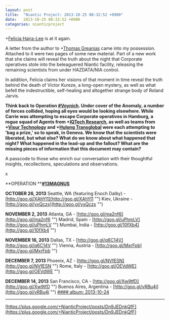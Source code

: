 ```yaml
---
layout: post
title:  "Niantic Project: 2013-10-25 08:32:52 +0900"
date:   2013-10-25 08:32:52 +0900
categories: nianticproject
---
```

+[Felicia Hajra-Lee](https://plus.google.com/118344555717370644832 "") is at it again.

A letter from the author to +[Thomas Greanias](https://plus.google.com/102489350322422853902 "") came into my possession. Attached to it were two pages of some new material. Part of a new work that she claims will reveal the truth about the night that Corporate operatives stole into the beleaguered Niantic facility, releasing the remaining scientists from under HAZDATA/NIA control.

In addition, Felicia claims her visions of that moment in time reveal the truth behind the death of Victor Kureze, a long-open mystery, as well as what befell the indestructible, self-healing and altogether strange body of Roland Jarvis.

**Think back to Operation ****[#Voynich](https://plus.google.com/s/%23Voynich "")****. Under cover of the Anomaly, a number of forces collided, hoping all eyes would be looking elsewhere. While Carrie was attempting to escape Corporate operatives in Hamburg, a rogue squad of Agents from ****+[IQTech Research](https://plus.google.com/108020987035258478791 "")****, as well as teams from ****+[Visur Technology](https://plus.google.com/115880454950193571355 "")**** and ****+[Hulong Transglobal](https://plus.google.com/107849663787965375687 "")**** were each attempting to 'bag a prize,' so to speak, in Geneva. We know that the scientists were liberated, but what else? What do we know about what happened that night? What happened in the lead-up and the fallout? What are the missing pieces of information that this document may contain?**

A passcode to those who enrich our conversation with their thoughtful insights, recollections, speculations and observations.

x

**OPERATION ****[#13MAGNUS](https://plus.google.com/s/%2313MAGNUS "")**

**OCTOBER 26, 2013**
Seattle, WA (featuring Enoch Dalby) - [http://goo.gl/XAhYl1](http://goo.gl/XAhYl1 "")
Kiev, Ukraine - [http://goo.gl/yxQczs](http://goo.gl/yxQczs "")

**NOVEMBER 2, 2013**
Atlanta, GA - [http://goo.gl/ma2nf6](http://goo.gl/ma2nf6 "")
Madrid, Spain - [http://goo.gl/uPhmLV](http://goo.gl/uPhmLV "")
Mumbai, India - [http://goo.gl/10fXb4](http://goo.gl/10fXb4 "")

**NOVEMBER 16, 2013**
Dallas, TX - [http://goo.gl/q6C14V](http://goo.gl/q6C14V "")
Vienna, Austria - [http://goo.gl/MxrFpb](http://goo.gl/MxrFpb "")

**DECEMBER 7, 2013**
Phoenix, AZ - [http://goo.gl/NVfESN](http://goo.gl/NVfESN "")
Rome, Italy - [http://goo.gl/OEVdWE](http://goo.gl/OEVdWE "")

**DECEMBER 14, 2013**
San Francisco, CA - [http://goo.gl/Xw9tfD](http://goo.gl/Xw9tfD "")
Buenos Aires, Argentina - [http://goo.gl/vRBu4j](http://goo.gl/vRBu4j "")
[#### album: 2013-10-24](https://plus.sandbox.google.com/photos/105211554081025512763/albums/5938468398704748705 "")
- - -
[https://plus.google.com/+NianticProject/posts/Dn9JEDnkQfF](https://plus.google.com/+NianticProject/posts/Dn9JEDnkQfF)
